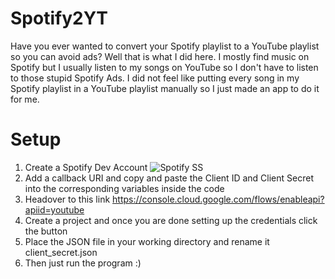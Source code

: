 # Spotify2YT
Have you ever wanted to convert your Spotify playlist to a YouTube playlist so you can avoid ads? Well that is what I did here. I mostly find music on Spotify but I usually listen to my songs on YouTube so I don't have to listen to those stupid Spotify Ads. I did not feel like putting every song in my Spotify playlist in a YouTube playlist manually so I just made an app to do it for me.

# Setup

1. Create a Spotify Dev Account
![Spotify SS](https://cdn.discordapp.com/attachments/742148980682784793/868474414348509194/unknown.png)
2. Add a callback URI and copy and paste the Client ID and Client Secret into the corresponding variables inside the code
3. Headover to this link https://console.cloud.google.com/flows/enableapi?apiid=youtube
4. Create a project and once you are done setting up the credentials click the button
5. Place the JSON file in your working directory and rename it client_secret.json
6. Then just run the program :)
